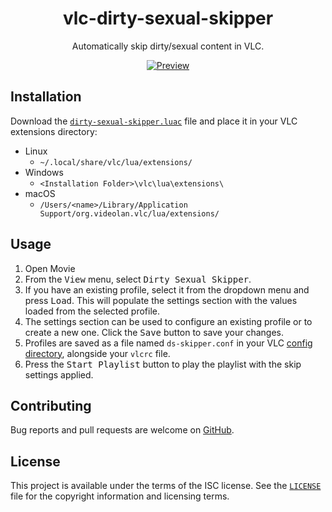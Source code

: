 <h1 align="center">vlc-dirty-sexual-skipper</h1>
<p align="center">Automatically skip dirty/sexual content in VLC.</p>
<p align="center"><a href="#readme"><img src="https://raw.githubusercontent.com/michaelbull/vlc-credit-skipper/master/preview.png" alt="Preview" /></a></p>

## Installation

Download the [`dirty-sexual-skipper.luac`](dirty-sexual-skipper.luac) file and place it in
your VLC extensions directory:

- Linux
    - `~/.local/share/vlc/lua/extensions/`
- Windows
    - `<Installation Folder>\vlc\lua\extensions\`
- macOS
    - `/Users/<name>/Library/Application Support/org.videolan.vlc/lua/extensions/`

## Usage

1. Open Movie
2. From the <kbd>View</kbd> menu, select <kbd>Dirty Sexual Skipper</kbd>.
3. If you have an existing profile, select it from the dropdown menu and press
   <kbd>Load</kbd>. This will populate the settings section with the values
   loaded from the selected profile.
4. The settings section can be used to configure an existing profile or to
   create a new one. Click the <kbd>Save</kbd> button to save your changes.
6. Profiles are saved as a file named `ds-skipper.conf` in your VLC [config
   directory][config-dir], alongside your `vlcrc` file.
7. Press the <kbd>Start Playlist</kbd> button to play the playlist with the skip
   settings applied.

## Contributing

Bug reports and pull requests are welcome on [GitHub][github].

## License

This project is available under the terms of the ISC license. See the
[`LICENSE`](LICENSE) file for the copyright information and licensing terms.

[github]: https://github.com/mohamed-okasha/dirty-sexual-skipper.git
[config-dir]: https://www.videolan.org/support/faq.html#Config
